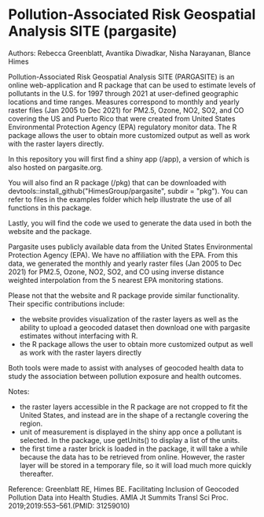 # Pollution-Associated Risk Geospatial Analysis SITE (pargasite)

Authors: Rebecca Greenblatt, Avantika Diwadkar, Nisha Narayanan, Blance Himes

Pollution-Associated Risk Geospatial Analysis SITE (PARGASITE) is an online web-application and R package that can be used to estimate levels of pollutants in the U.S. for 1997 through 2021 at user-defined geographic locations and time ranges. Measures correspond to monthly and yearly raster files (Jan 2005 to Dec 2021) for PM2.5, Ozone, NO2, SO2, and CO covering the US and Puerto Rico that were created from United States Environmental Protection Agency (EPA) regulatory monitor data. The R package allows the user to obtain more customized output as well as work with the raster layers directly.

In this repository you will first find a shiny app (/app), a version of which is also hosted on pargasite.org. 

You will also find an R package (/pkg) that can be downloaded with devtools::install_github("HimesGroup/pargasite", subdir = "pkg"). You can refer to files in the examples folder which help illustrate the use of all functions in this package. 

Lastly, you will find the code we used to generate the data used in both the website and the package.

Pargasite uses publicly available data from the United States Environmental Protection Agency (EPA). We have no affiliation with the EPA. 
From this data, we generated the monthly and yearly raster files (Jan 2005 to Dec 2021) for PM2.5, Ozone, NO2, SO2, and CO using inverse distance weighted interpolation from the 5 nearest EPA monitoring stations.

Please not that the website and R package provide similar functionality. Their specific contributions include:
- the website provides visualization of the raster layers as well as the ability to upload a geocoded dataset then download one with pargasite estimates without interfacing with R.  
- the R package allows the user to obtain more customized output as well as work with the raster layers directly 

Both tools were made to assist with analyses of geocoded health data to study the association between pollution exposure and health outcomes.

Notes:
- the raster layers accessible in the R package are not cropped to fit the United States, and instead are in the shape of a rectangle covering the region. 
- unit of measurement is displayed in the shiny app once a pollutant is selected. In the package, use getUnits() to display a list of the units.
- the first time a raster brick is loaded in the package, it will take a while because the data has to be retrieved from online. However, the raster layer will be stored in a temporary file, so it will load much more quickly thereafter.

Reference: Greenblatt RE, Himes BE. Facilitating Inclusion of Geocoded Pollution Data into Health Studies. AMIA Jt Summits Transl Sci Proc. 2019;2019:553–561.(PMID: 31259010)

